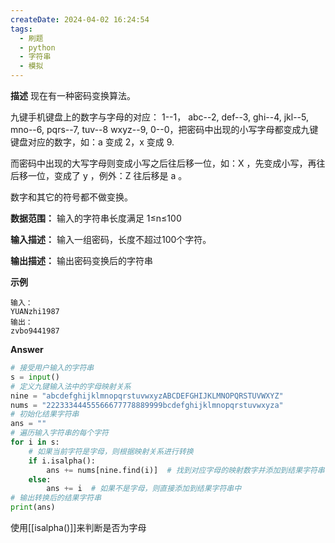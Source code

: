 ```yaml
---
createDate: 2024-04-02 16:24:54
tags:
  - 刷题
  - python
  - 字符串
  - 模拟
---
```

**描述**
现在有一种密码变换算法。

九键手机键盘上的数字与字母的对应： 1--1， abc--2, def--3, ghi--4, jkl--5, mno--6, pqrs--7, tuv--8 wxyz--9, 0--0，把密码中出现的小写字母都变成九键键盘对应的数字，如：a 变成 2，x 变成 9.

而密码中出现的大写字母则变成小写之后往后移一位，如：X ，先变成小写，再往后移一位，变成了 y ，例外：Z 往后移是 a 。

数字和其它的符号都不做变换。

**数据范围：**  输入的字符串长度满足 1≤n≤100 

**输入描述：**
输入一组密码，长度不超过100个字符。

**输出描述：**
输出密码变换后的字符串

**示例**
```
输入：
YUANzhi1987
输出：
zvbo9441987
```

**Answer**
```python
# 接受用户输入的字符串
s = input()
# 定义九键输入法中的字母映射关系
nine = "abcdefghijklmnopqrstuvwxyzABCDEFGHIJKLMNOPQRSTUVWXYZ"
nums = "22233344455566677778889999bcdefghijklmnopqrstuvwxyza"
# 初始化结果字符串
ans = ""
# 遍历输入字符串的每个字符
for i in s:
    # 如果当前字符是字母，则根据映射关系进行转换
    if i.isalpha():
        ans += nums[nine.find(i)]  # 找到对应字母的映射数字并添加到结果字符串中
    else:
        ans += i  # 如果不是字母，则直接添加到结果字符串中
# 输出转换后的结果字符串
print(ans)

```
使用[[isalpha()]]来判断是否为字母
